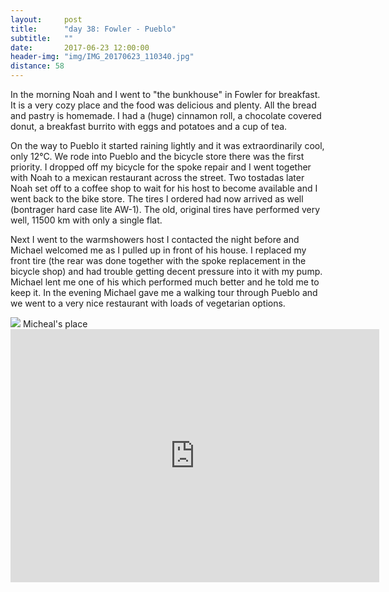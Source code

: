```yaml
---
layout:     post
title:      "day 38: Fowler - Pueblo"
subtitle:   ""
date:       2017-06-23 12:00:00
header-img: "img/IMG_20170623_110340.jpg"
distance: 58
---
```


In the morning Noah and I went to "the bunkhouse" in Fowler for breakfast.
It is a very cozy place and the food was delicious and plenty.
All the bread and pastry is homemade.
I had a (huge) cinnamon roll, a chocolate covered donut, a breakfast burrito with eggs and potatoes and a cup of tea.

On the way to Pueblo it started raining lightly and it was extraordinarily cool, only 12°C.
We rode into Pueblo and the bicycle store there was the first priority.
I dropped off my bicycle for the spoke repair and I went together with Noah to a mexican restaurant across the street.
Two tostadas later Noah set off to a coffee shop to wait for his host to become available and I went back to the bike store.
The tires I ordered had now arrived as well (bontrager hard case lite AW-1).
The old, original tires have performed very well, 11500 km with only a single flat.

Next I went to the warmshowers host I contacted the night before and Michael welcomed me as I pulled up in front of his house.
I replaced my front tire (the rear was done together with the spoke replacement in the bicycle shop) and had trouble getting decent pressure into it with my pump.
Michael lent me one of his which performed much better and he told me to keep it.
In the evening Michael gave me a walking tour through Pueblo and we went to a very nice restaurant with loads of vegetarian options.

<img src="{{ site.baseurl }}/img/IMG_20170624_065539.jpg">
<span class="caption text-muted">Micheal's place</span>

<iframe height='405' width='590' frameborder='0' allowtransparency='true' scrolling='no' src='https://www.strava.com/activities/1050518500/embed/54d626fddc98badd90e44bf3c912ee361a50aa9c'></iframe>
